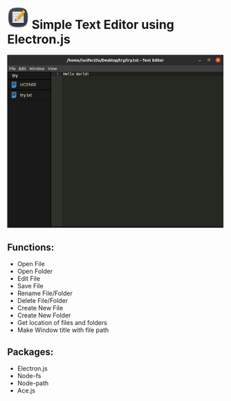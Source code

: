 <h1><img width=50 src="./icon.png" alt="icon"/> Simple Text Editor using Electron.js</h1>

<img src="./screenshot.png" width=500/>

## Functions: 
* Open File
* Open Folder
* Edit File
* Save File
* Rename File/Folder
* Delete File/Folder
* Create New File
* Create New Folder
* Get location of files and folders
* Make Window title with file path

## Packages:
* Electron.js
* Node-fs
* Node-path
* Ace.js